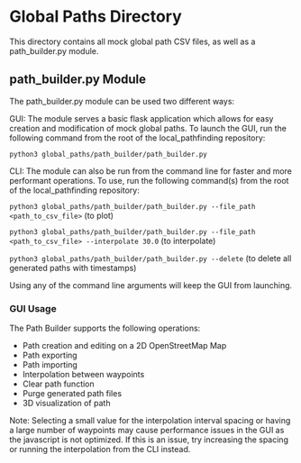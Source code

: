 # Global Paths Directory

This directory contains all mock global path CSV files,
as well as a path_builder.py module.

## path_builder.py Module

The path_builder.py module can be used two different ways:

GUI: The module serves a basic flask application which allows
   for easy creation and modification of mock global paths.
   To launch the GUI, run the following command from the root of the local_pathfinding repository:

`python3 global_paths/path_builder/path_builder.py`

CLI: The module can also be run from the command line for faster and more performant operations.
To use, run the following command(s) from the root of the local_pathfinding repository:

`python3 global_paths/path_builder/path_builder.py --file_path <path_to_csv_file>` (to plot)

`python3 global_paths/path_builder/path_builder.py --file_path <path_to_csv_file> --interpolate 30.0` (to interpolate)

`python3 global_paths/path_builder/path_builder.py --delete` (to delete all generated paths with timestamps)

Using any of the command line arguments will keep the GUI from launching.

### GUI Usage

The Path Builder supports the following operations:

- Path creation and editing on a 2D OpenStreetMap Map
- Path exporting
- Path importing
- Interpolation between waypoints
- Clear path function
- Purge generated path files
- 3D visualization of path

Note: Selecting a small value for the interpolation interval spacing or having a large number of waypoints may cause
performance issues in the GUI as the javascript is not optimized. If this is an issue,
try increasing the spacing or running the interpolation from the CLI instead.
